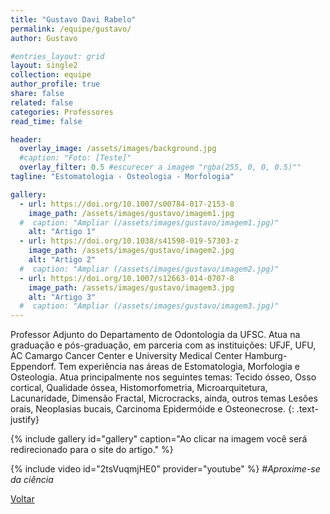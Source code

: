 ```yaml
---
title: "Gustavo Davi Rabelo"
permalink: /equipe/gustavo/
author: Gustavo

#entries_layout: grid
layout: single2
collection: equipe
author_profile: true
share: false
related: false
categories: Professores
read_time: false

header:
  overlay_image: /assets/images/background.jpg
  #caption: "Foto: [Teste]"
  overlay_filter: 0.5 #escurecer a imagem "rgba(255, 0, 0, 0.5)""
tagline: "Estomatologia - Osteologia - Morfologia"

gallery:
  - url: https://doi.org/10.1007/s00784-017-2153-8
    image_path: /assets/images/gustavo/imagem1.jpg
  #  caption: "Ampliar (/assets/images/gustavo/imagem1.jpg)"
    alt: "Artigo 1"
  - url: https://doi.org/10.1038/s41598-019-57303-z
    image_path: /assets/images/gustavo/imagem2.jpg
    alt: "Artigo 2"
  #  caption: "Ampliar (/assets/images/gustavo/imagem2.jpg)"
  - url: https://doi.org/10.1007/s12663-014-0707-8
    image_path: /assets/images/gustavo/imagem3.jpg
    alt: "Artigo 3"
  #  caption: "Ampliar (/assets/images/gustavo/imagem3.jpg)"
---
```

Professor Adjunto do Departamento de Odontologia da UFSC. Atua na graduação e pós-graduação, em parceria com as instituições: UFJF, UFU, AC Camargo Cancer Center e University Medical Center Hamburg-Eppendorf. Tem experiência nas áreas de Estomatologia, Morfologia e Osteologia. Atua principalmente nos seguintes temas: Tecido ósseo, Osso cortical, Qualidade óssea, Histomorfometria, Microarquitetura, Lacunaridade, Dimensão Fractal, Microcracks, ainda, outros temas Lesões orais, Neoplasias bucais, Carcinoma Epidermóide e Osteonecrose.
{: .text-justify}

{% include gallery id="gallery" caption="Ao clicar na imagem você será redirecionado para o site do artigo." %}

{% include video id="2tsVuqmjHE0" provider="youtube" %}
*#Aproxime-se da ciência*

<a href="/equipe/" class="btn btn--danger">Voltar</a>
